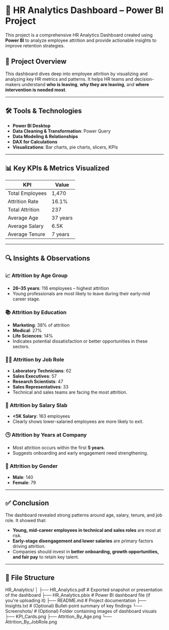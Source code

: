 # 💼 HR Analytics Dashboard – Power BI Project

This project is a comprehensive HR Analytics Dashboard created using **Power BI** to analyze employee attrition and provide actionable insights to improve retention strategies.

## 📌 Project Overview

This dashboard dives deep into employee attrition by visualizing and analyzing key HR metrics and patterns. It helps HR teams and decision-makers understand **who is leaving**, **why they are leaving**, and **where intervention is needed most**.

---

## 🛠 Tools & Technologies

- **Power BI Desktop**
- **Data Cleaning & Transformation**: Power Query
- **Data Modeling & Relationships**
- **DAX for Calculations**
- **Visualizations**: Bar charts, pie charts, slicers, KPIs

---

## 📊 Key KPIs & Metrics Visualized

| KPI                        | Value       |
|---------------------------|-------------|
| Total Employees           | 1,470       |
| Attrition Rate            | 16.1%       |
| Total Attrition           | 237         |
| Average Age               | 37 years    |
| Average Salary            | 6.5K        |
| Average Tenure            | 7 years     |

---

## 🔍 Insights & Observations

### 📈 Attrition by Age Group
- **26–35 years**: 116 employees – highest attrition
- Young professionals are most likely to leave during their early-mid career stage.

### 📚 Attrition by Education
- **Marketing**: 38% of attrition
- **Medical**: 27%
- **Life Sciences**: 14%
- Indicates potential dissatisfaction or better opportunities in these sectors.

### 👩‍🔬 Attrition by Job Role
- **Laboratory Technicians**: 62
- **Sales Executives**: 57
- **Research Scientists**: 47
- **Sales Representatives**: 33
- Technical and sales teams are facing the most attrition.

### 💸 Attrition by Salary Slab
- **<5K Salary**: 163 employees
- Clearly shows lower-salaried employees are more likely to exit.

### 🕒 Attrition by Years at Company
- Most attrition occurs within the first **5 years**.
- Suggests onboarding and early engagement need strengthening.

### 🧍 Attrition by Gender
- **Male**: 140
- **Female**: 79

---

## ✅ Conclusion

The dashboard revealed strong patterns around age, salary, tenure, and job role. It showed that:
- **Young, mid-career employees in technical and sales roles** are most at risk.
- **Early-stage disengagement and lower salaries** are primary factors driving attrition.
- Companies should invest in **better onboarding, growth opportunities, and fair pay** to retain key talent.

---

## 📁 File Structure

HR_Analytics/
│
├── HR_Analytics.pdf           # Exported snapshot or presentation of the dashboard
├── HR_Analytics.pbix          # Power BI dashboard file (if you're uploading it)
├── README.md                  # Project documentation
├── Insights.txt               # (Optional) Bullet-point summary of key findings
└── Screenshots/               # (Optional) Folder containing images of dashboard visuals
    ├── KPI_Cards.png
    ├── Attrition_By_Age.png
    └── Attrition_By_JobRole.png
